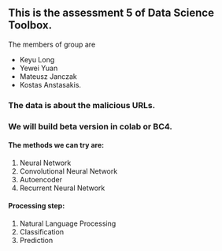 ## This is the **assessment 5** of Data Science Toolbox.

The members of group are 
- Keyu Long 
- Yewei Yuan 
- Mateusz Janczak
- Kostas Anstasakis.


### The data is about the malicious URLs.

### We will build beta version in colab or BC4.

#### The methods we can try are:
1. Neural Network
2. Convolutional Neural Network
3. Autoencoder
4. Recurrent Neural Network

#### Processing step:
1. Natural Language Processing
2. Classification
3. Prediction
